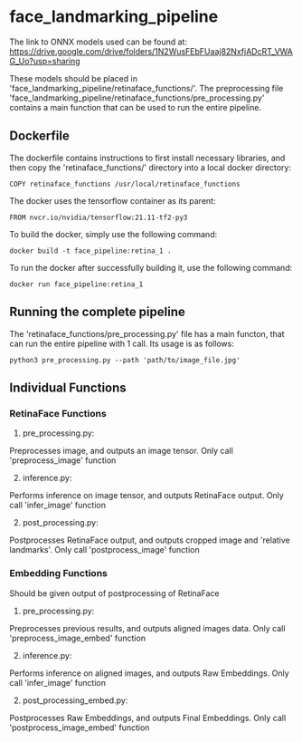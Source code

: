 # face_landmarking_pipeline
The link to ONNX models used can be found at: https://drive.google.com/drive/folders/1N2WusFEbFUaaj82NxfjADcRT_VWAG_Uo?usp=sharing

These models should be placed in 'face_landmarking_pipeline/retinaface_functions/'. The preprocessing file 'face_landmarking_pipeline/retinaface_functions/pre_processing.py' contains a main function that can be used to run the entire pipeline.

## Dockerfile
The dockerfile contains instructions to first install necessary libraries, and then copy the 'retinaface_functions/' directory into a local docker directory:
```
COPY retinaface_functions /usr/local/retinaface_functions
```
The docker uses the tensorflow container as its parent:
```
FROM nvcr.io/nvidia/tensorflow:21.11-tf2-py3
```
To build the docker, simply use the following command:
```
docker build -t face_pipeline:retina_1 .
```
To run the docker after successfully building it, use the following command:
```
docker run face_pipeline:retina_1
```

## Running the complete pipeline
The 'retinaface_functions/pre_processing.py' file has a main functon, that can run the entire pipeline with 1 call. Its usage is as follows:
```
python3 pre_processing.py --path 'path/to/image_file.jpg'
```

## Individual Functions

### RetinaFace Functions
1. pre_processing.py:

Preprocesses image, and outputs an image tensor. Only call 'preprocess_image' function

2. inference.py:

Performs inference on image tensor, and outputs RetinaFace output. Only call 'infer_image' function

2. post_processing.py:

Postprocesses RetinaFace output, and outputs cropped image and 'relative landmarks'. Only call 'postprocess_image' function

### Embedding Functions
Should be given output of postprocessing of RetinaFace
1. pre_processing.py:

Preprocesses previous results, and outputs aligned images data. Only call 'preprocess_image_embed' function

2. inference.py:

Performs inference on aligned images, and outputs Raw Embeddings. Only call 'infer_image' function

2. post_processing_embed.py:

Postprocesses Raw Embeddings, and outputs Final Embeddings. Only call 'postprocess_image_embed' function
